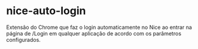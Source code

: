 # nice-auto-login
Extensão do Chrome que faz o login automaticamente no Nice ao entrar na página de /Login em qualquer aplicação de acordo com os parâmetros configurados.
